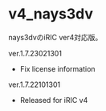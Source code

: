 # v4_nays3dv

nays3dvのiRIC ver4対応版。

ver.1.7.23021301
* Fix license information

ver.1.7.22101301
* Released for iRIC v4